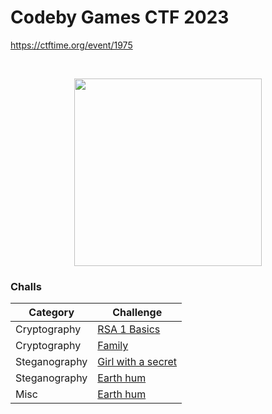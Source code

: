 # Codeby Games CTF 2023
https://ctftime.org/event/1975

<br>
<p align="center">
  <a href="https://ctftime.org/event/1975" target="_blank">
    <img src="https://game.codeby.school/images/logo.png" width="300">
  </a>
</p>

### Challs
| Category       | Challenge |
| ---------------| --------- |
| Cryptography   | [RSA 1 Basics](https://github.com/nopedawn/CTF/tree/main/CodebyGameCTF23/RSA1_Basics#rsa-1-basics) |
| Cryptography   | [Family](https://github.com/nopedawn/CTF/tree/main/CodebyGameCTF23/Family#family) |
| Steganography  | [Girl with a secret](https://github.com/nopedawn/CTF/tree/main/CodebyGameCTF23/Girl_with_a_secret#girl-with-a-secret) |
| Steganography  | [Earth hum](https://github.com/nopedawn/CTF/tree/main/CodebyGameCTF23/Earth_hum#earth-hum) |
| Misc           | [Earth hum](https://github.com/nopedawn/CTF/tree/main/CodebyGameCTF23/Runes#runes) |
